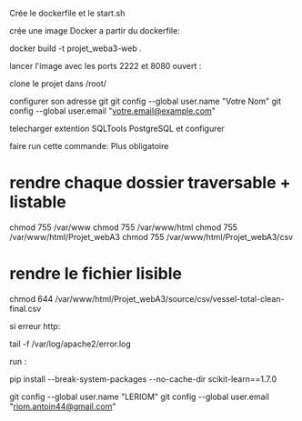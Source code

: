 Crée le dockerfile et le start.sh 

crée une image Docker a partir du dockerfile:

 docker build -t projet_weba3-web .

lancer l'image avec les ports 2222 et 8080 ouvert :



clone le projet dans /root/

configurer son adresse git 
git config --global user.name "Votre Nom"
git config --global user.email "votre.email@example.com"

telecharger extention SQLTools PostgreSQL et configurer


faire run cette commande: Plus obligatoire

# rendre chaque dossier traversable + listable
chmod 755 /var/www
chmod 755 /var/www/html
chmod 755 /var/www/html/Projet_webA3
chmod 755 /var/www/html/Projet_webA3/csv

# rendre le fichier lisible
chmod 644 /var/www/html/Projet_webA3/source/csv/vessel-total-clean-final.csv

si erreur http:

tail -f /var/log/apache2/error.log

run : 

pip install --break-system-packages --no-cache-dir scikit-learn==1.7.0




git config --global user.name "LERIOM"
git config --global user.email "riom.antoin44@gmail.com"

